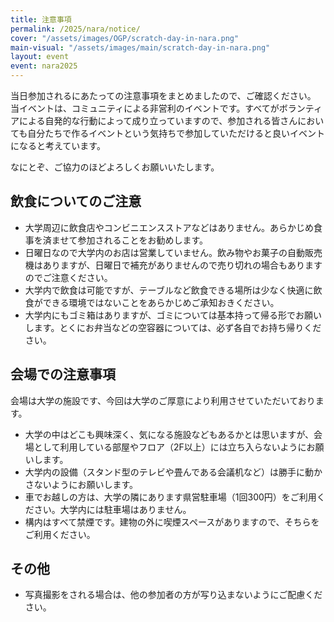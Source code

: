```yaml
---
title: 注意事項
permalink: /2025/nara/notice/
cover: "/assets/images/OGP/scratch-day-in-nara.png"
main-visual: "/assets/images/main/scratch-day-in-nara.png"
layout: event
event: nara2025
---
```


当日参加されるにあたっての注意事項をまとめましたので、ご確認ください。
当イベントは、コミュニティによる非営利のイベントです。すべてがボランティアによる自発的な行動によって成り立っていますので、参加される皆さんにおいても自分たちで作るイベントという気持ちで参加していただけると良いイベントになると考えています。

なにとぞ、ご協力のほどよろしくお願いいたします。

## 飲食についてのご注意
- 大学周辺に飲食店やコンビニエンスストアなどはありません。あらかじめ食事を済ませて参加されることをお勧めします。
- 日曜日なので大学内のお店は営業していません。飲み物やお菓子の自動販売機はありますが、日曜日で補充がありませんので売り切れの場合もありますのでご注意ください。
- 大学内で飲食は可能ですが、テーブルなど飲食できる場所は少なく快適に飲食ができる環境ではないことをあらかじめご承知おきください。
- 大学内にもゴミ箱はありますが、ゴミについては基本持って帰る形でお願いします。とくにお弁当などの空容器については、必ず各自でお持ち帰りください。

## 会場での注意事項
会場は大学の施設です、今回は大学のご厚意により利用させていただいております。

- 大学の中はどこも興味深く、気になる施設などもあるかとは思いますが、会場として利用している部屋やフロア（2F以上）には立ち入らないようにお願いします。
- 大学内の設備（スタンド型のテレビや畳んである会議机など）は勝手に動かさないようにお願いします。
- 車でお越しの方は、大学の隣にあります県営駐車場（1回300円）をご利用ください。大学内には駐車場はありません。
- 構内はすべて禁煙です。建物の外に喫煙スペースがありますので、そちらをご利用ください。

## その他
- 写真撮影をされる場合は、他の参加者の方が写り込まないようにご配慮ください。
